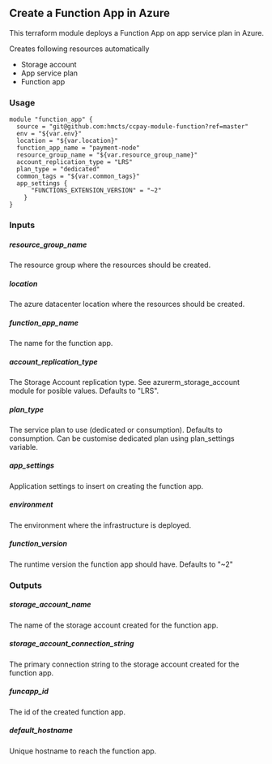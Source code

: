 
## Create a Function App in Azure

This terraform module deploys a Function App on app service plan in Azure.

Creates following resources automatically
- Storage account
- App service plan
- Function app

### Usage

```hcl
module "function_app" {
  source = "git@github.com:hmcts/ccpay-module-function?ref=master"
  env = "${var.env}"
  location = "${var.location}"
  function_app_name = "payment-node"
  resource_group_name = "${var.resource_group_name}"
  account_replication_type = "LRS"
  plan_type = "dedicated"
  common_tags = "${var.common_tags}"
  app_settings {
      "FUNCTIONS_EXTENSION_VERSION" = "~2"
    }
}

```

### Inputs

##### resource_group_name
The resource group where the resources should be created.

##### location
The azure datacenter location where the resources should be created.

##### function_app_name
The name for the function app.

##### account_replication_type
The Storage Account replication type. See azurerm_storage_account module for posible values. Defaults to "LRS".

##### plan_type
The service plan to use (dedicated or consumption). Defaults to consumption. Can be customise dedicated plan using plan_settings variable.

##### app_settings
Application settings to insert on creating the function app. 

##### environment
The environment where the infrastructure is deployed.

##### function_version
The runtime version the function app should have. Defaults to "~2"

### Outputs

##### storage_account_name
The name of the storage account created for the function app.

##### storage_account_connection_string
The primary connection string to the storage account created for the function app.

##### funcapp_id
The id of the created function app.

##### default_hostname
Unique hostname to reach the function app.
